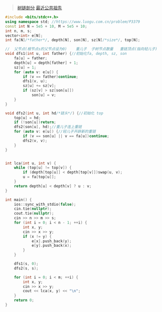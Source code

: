 

> [树链剖分](https://github.com/GongNanyue/ProblemSolve/blob/main/%E5%9B%BE%E8%AE%BA/%E6%A0%91%E4%B8%8A%E9%97%AE%E9%A2%98/%E6%A0%91%E9%93%BE%E5%89%96%E5%88%86.md)
> [最近公共祖先](https://github.com/GongNanyue/ProblemSolve/blob/main/%E5%9B%BE%E8%AE%BA/%E6%A0%91%E4%B8%8A%E9%97%AE%E9%A2%98/%E6%9C%80%E8%BF%91%E5%85%AC%E5%85%B1%E7%A5%96%E5%85%88.md)


```cpp
#include <bits/stdc++.h>
using namespace std; //https://www.luogu.com.cn/problem/P3379
const int N = 5e5 + 10, M = 5e5 + 10;
int n, m, s;
vector<int> e[N];
int fa[N]/*father*/, depth[N], son[N], sz[N]/*size*/, top[N];

//  父节点(根节点s的父节点设为0)    重儿子  子树节点数量   重链顶点(指向轻儿子)
void dfs1(int u, int father) {//初始化fa, depth, sz, son
    fa[u] = father;
    depth[u] = depth[father] + 1;
    sz[u] = 1;
    for (auto v: e[u]) {
        if (v == father)continue;
        dfs1(v, u);
        sz[u] += sz[v];
        if (sz[v] > sz[son[u]])
            son[u] = v;
    }
}

void dfs2(int u, int hd/*链头*/) {//初始化 top
    top[u] = hd;
    if (!son[u])return;
    dfs2(son[u], hd);//重儿子连上重链
    for (auto v: e[u]) {//轻儿子开辟新的重链
        if (v == son[u] || v == fa[u])continue;
        dfs2(v, v);
    }
}


int lca(int u, int v) {
    while (top[u] != top[v]) {
        if (depth[top[u]] < depth[top[v]])swap(u, v);
        u = fa[top[u]];
    }
    return depth[u] < depth[v] ? u : v;
}

int main() {
    ios::sync_with_stdio(false);
    cin.tie(nullptr);
    cout.tie(nullptr);
    cin >> n >> m >> s;
    for (int i = 0; i < n - 1; ++i) {
        int x, y;
        cin >> x >> y;
        if (x != y) {
            e[x].push_back(y);
            e[y].push_back(x);
        }
    }

    dfs1(s, 0);
    dfs2(s, s);

    for (int i = 0; i < m; ++i) {
        int x, y;
        cin >> x >> y;
        cout << lca(x, y) << "\n";
    }
    return 0;
}

```
